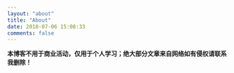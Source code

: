 ```yaml
---
layout: "about"
title: "About"
date: 2018-07-06 15:08:33
comments: false
---
```



<!-- > 大多数时候，我们都在思考自己是谁？在干什么？ -->

**本博客不用于商业活动，仅用于个人学习；绝大部分文章来自网络如有侵权请联系我删除！**
